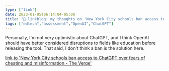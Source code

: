 ```yaml
---
type: ["link"]
date: 2023-01-05T06:14:04-05:00
title: "🔗 linkblog: my thoughts on 'New York City schools ban access to ChatGPT over fears of cheating and misinformation - The Verge'"
tags: ["edtech","assessment","OpenAI","ChatGPT"]
---
```

Personally, I'm not very optimistic about ChatGPT, and I think OpenAI should have better considered disruptions to fields like education before releasing the tool. That said, I don't think a ban is the solution here.  
 

[link to 'New York City schools ban access to ChatGPT over fears of cheating and misinformation - The Verge'](https://www.theverge.com/2023/1/5/23540263/chatgpt-education-fears-banned-new-york-city-safety-accuracy)
